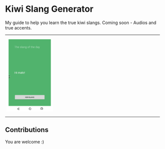 # Kiwi Slang Generator #

My guide to help you learn the true kiwi slangs.
Coming soon - Audios and true accents.

---
<img src="/app/src/main/res/drawable/app_ui.gif" width="150" hspace="5">

---
## Contributions ##
You are welcome :)
